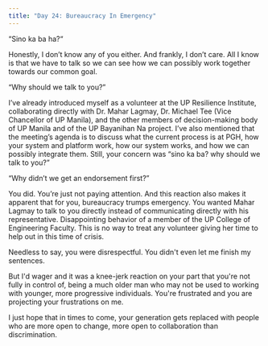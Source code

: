 ```yaml
---
title: "Day 24: Bureaucracy In Emergency"
---
```


“Sino ka ba ha?“

Honestly, I don’t know any of you either.  And frankly, I don’t care. All I know is that we have to talk so we can see how we can possibly work together towards our common goal.  

“Why should we talk to you?”

I’ve already introduced myself as a volunteer at the UP Resilience Institute, collaborating directly with Dr. Mahar Lagmay, Dr. Michael Tee (Vice Chancellor of UP Manila), and the other members of decision-making body of UP Manila and of the UP Bayanihan Na project. I’ve also mentioned that the meeting’s agenda is to discuss what the current process is at PGH, how your system and platform work, how our system works, and how we can possibly integrate them.  Still, your concern was “sino ka ba? why should we talk to you?”

“Why didn’t we get an endorsement first?”

You did. You’re just not paying attention. And this reaction also makes it apparent that for you, bureaucracy trumps emergency. You wanted Mahar Lagmay to talk to you directly instead of communicating directly with his representative. Disappointing behavior of a member of the UP College of Engineering Faculty.  This is no way to treat any volunteer giving her time to help out in this time of crisis. 

Needless to say, you were disrespectful. You didn't even let me finish my sentences.

But I'd wager and it was a knee-jerk reaction on your part that you're not fully in control of, being a much older man who may not be used to working with younger, more progressive individuals. You're frustrated and you are projecting your frustrations on me.

I just hope that in times to come, your generation gets replaced with people who are more open to change, more open to collaboration than discrimination.
